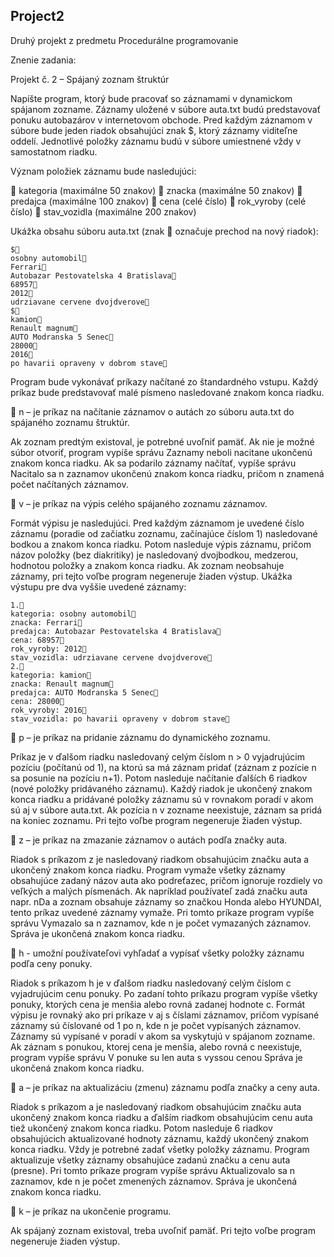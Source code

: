 ## Project2

Druhý projekt z predmetu Procedurálne programovanie

Znenie zadania:

Projekt č. 2 – Spájaný zoznam štruktúr

Napíšte program, ktorý bude pracovať so záznamami v dynamickom spájanom zozname.
Záznamy uložené v súbore auta.txt budú predstavovať ponuku autobazárov
v internetovom obchode. Pred každým záznamom v súbore bude jeden riadok obsahujúci
znak $, ktorý záznamy viditeľne oddelí. Jednotlivé položky záznamu budú v súbore
umiestnené vždy v samostatnom riadku. 

Význam položiek záznamu bude nasledujúci: 

 kategoria (maximálne 50 znakov)
 znacka (maximálne 50 znakov)
 predajca (maximálne 100 znakov)
 cena (celé číslo)
 rok_vyroby (celé číslo)
 stav_vozidla (maximálne 200 znakov)

Ukážka obsahu súboru auta.txt (znak  označuje prechod na nový riadok):
```
$
osobny automobil
Ferrari
Autobazar Pestovatelska 4 Bratislava
68957
2012
udrziavane cervene dvojdverove
$
kamion
Renault magnum
AUTO Modranska 5 Senec
28000
2016
po havarii opraveny v dobrom stave
```

Program bude vykonávať príkazy načítané zo štandardného vstupu. Každý príkaz bude
predstavovať malé písmeno nasledované znakom konca riadku.

 n – je príkaz na načítanie záznamov o autách zo súboru auta.txt do spájaného
zoznamu štruktúr.

Ak zoznam predtým existoval, je potrebné uvoľniť pamäť. Ak nie je možné súbor
otvoriť, program vypíše správu Zaznamy neboli nacitane ukončenú znakom
konca riadku. Ak sa podarilo záznamy načítať, vypíše správu Nacitalo sa n
zaznamov ukončenú znakom konca riadku, pričom n znamená počet načítaných
záznamov.

 v – je príkaz na výpis celého spájaného zoznamu záznamov.

Formát výpisu je nasledujúci. Pred každým záznamom je uvedené číslo záznamu
(poradie od začiatku zoznamu, začínajúce číslom 1) nasledované bodkou a znakom
konca riadku. Potom nasleduje výpis záznamu, pričom názov položky (bez diakritiky)
je nasledovaný dvojbodkou, medzerou, hodnotou položky a znakom konca riadku. Ak
zoznam neobsahuje záznamy, pri tejto voľbe program negeneruje žiaden výstup.
Ukážka výstupu pre dva vyššie uvedené záznamy:
```
1.
kategoria: osobny automobil
znacka: Ferrari
predajca: Autobazar Pestovatelska 4 Bratislava
cena: 68957
rok_vyroby: 2012
stav_vozidla: udrziavane cervene dvojdverove
2.
kategoria: kamion
znacka: Renault magnum
predajca: AUTO Modranska 5 Senec
cena: 28000
rok_vyroby: 2016
stav_vozidla: po havarii opraveny v dobrom stave
```

 p – je príkaz na pridanie záznamu do dynamického zoznamu.

Príkaz je v ďalšom riadku nasledovaný celým číslom n > 0 vyjadrujúcim pozíciu
(počítanú od 1), na ktorú sa má záznam pridať (záznam z pozície n sa posunie na
pozíciu n+1). Potom nasleduje načítanie ďalších 6 riadkov (nové položky
pridávaného záznamu). Každý riadok je ukončený znakom konca riadku a pridávané
položky záznamu sú v rovnakom poradí v akom sú aj v súbore auta.txt. Ak
pozícia n v zozname neexistuje, záznam sa pridá na koniec zoznamu. Pri tejto voľbe
program negeneruje žiaden výstup.

 z – je príkaz na zmazanie záznamov o autách podľa značky auta.

Riadok s príkazom z je nasledovaný riadkom obsahujúcim značku auta a ukončený
znakom konca riadku. Program vymaže všetky záznamy obsahujúce zadaný názov
auta ako podreťazec, pričom ignoruje rozdiely vo veľkých a malých písmenách. Ak
napríklad používateľ zadá značku auta napr. nDa a zoznam obsahuje záznamy
so značkou Honda alebo HYUNDAI, tento príkaz uvedené záznamy vymaže. Pri tomto
príkaze program vypíše správu Vymazalo sa n zaznamov, kde n je počet
vymazaných záznamov. Správa je ukončená znakom konca riadku. 

 h - umožní používateľovi vyhľadať a vypísať všetky položky záznamu podľa
ceny ponuky.

Riadok s príkazom h je v ďalšom riadku nasledovaný celým číslom c vyjadrujúcim
cenu ponuky. Po zadaní tohto príkazu program vypíše všetky ponuky, ktorých cena je
menšia alebo rovná zadanej hodnote c. Formát výpisu je rovnaký ako pri príkaze v aj
s číslami záznamov, pričom vypísané záznamy sú číslované od 1 po n, kde n je počet
vypísaných záznamov. Záznamy sú vypísané v poradí v akom sa vyskytujú
v spájanom zozname. Ak záznam s ponukou, ktorej cena je menšia, alebo rovná c
neexistuje, program vypíše správu V ponuke su len auta s vyssou cenou
Správa je ukončená znakom konca riadku.

 a – je príkaz na aktualizáciu (zmenu) záznamu podľa značky a ceny auta.

Riadok s príkazom a je nasledovaný riadkom obsahujúcim značku auta ukončený
znakom konca riadku a ďalším riadkom obsahujúcim cenu auta tiež ukončený
znakom konca riadku. Potom nasleduje 6 riadkov obsahujúcich aktualizované
hodnoty záznamu, každý ukončený znakom konca riadku. Vždy je potrebné zadať
všetky položky záznamu. Program aktualizuje všetky záznamy obsahujúce zadanú
značku a cenu auta (presne). Pri tomto príkaze program vypíše správu
Aktualizovalo sa n zaznamov, kde n je počet zmenených záznamov. Správa je
ukončená znakom konca riadku.

 k – je príkaz na ukončenie programu.

Ak spájaný zoznam existoval, treba uvoľniť pamäť. Pri tejto voľbe program
negeneruje žiaden výstup.
